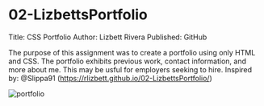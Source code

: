 # 02-LizbettsPortfolio

Title: CSS Portfolio 
Author: Lizbett Rivera 
Published: GitHub 

The purpose of this assignment was to create a portfolio using only HTML and CSS. The portfolio exhibits previous work, contact information, and more about me. This may be usful for employers seeking to hire. Inspired by: @Slippa91 
(https://rlizbett.github.io/02-LizbettsPortfolio/)

![portfolio](https://user-images.githubusercontent.com/93292915/147140034-eafacb12-c2d5-4b88-b67f-8f0c3028fec3.gif)
